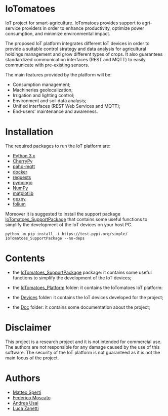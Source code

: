 # IoTomatoes

IoT project for smart-agriculture.
IoTomatoes provides support to agri-service providers in order to enhance productivity, 
optimize power consumption, and minimize environmental impact.

The proposed IoT platform integrates different IoT devices in order to provide a suitable control strategy and data analysis for agricultural holdings management and grow different types of crops. It also guarantees standardized communication interfaces (REST and MQTT) to easily communicate with pre-existing sensors.

The main features provided by the platform will be:
- Consumption management;
- Machineries geolocalization;
- Irrigation and lighting control;
- Environment and soil data analysis;
- Unified interfaces (REST Web Services and MQTT);
- End-users’ maintenance and awareness.

# Installation

The required packages to run the IoT platform are:

- [Python 3.x](https://www.python.org/)
- [CherryPy](https://cherrypy.dev/)
- [paho-mqtt](https://www.eclipse.org/paho/index.php?page=clients/python/index.php)
- [docker](https://www.docker.com/)
- [requests](https://requests.readthedocs.io/en/latest/#)
- [pymongo](https://pymongo.readthedocs.io/en/stable/)
- [NumPy](https://numpy.org/)
- [matplotlib](https://matplotlib.org/)
- [gpxpy](https://pypi.org/project/gpxpy/)
- [folium](https://python-visualization.github.io/folium/)

Moreover it is suggested to install the support package [IoTomatoes_SupportPackage](./IoTomatoes_SupportPackage/README.md) that contains some useful functions to simplify the development of the IoT devices on your host PC.

    python -m pip install -i https://test.pypi.org/simple/ IoTomatoes_SupportPackage --no-deps

# Contents

- the [IoTomatoes_SupportPackage](./IoTomatoes_SupportPackage/README.md) package: it contains some useful functions to simplify the development of the IoT devices;

- the [IoTomatoes_Platform](./IoTomatoes_Platform/README.md) folder: it contains the IoTomatoes IoT platform:

- the [Devices](./Devices/README.md) folder: it contains the IoT devices developed for the project;

- the [Doc](./Doc/README.md) folder: it contains some documentation about the project;

# Disclaimer

This project is a research project and it is not intended for commercial use. The authors are not responsible for any damage caused by the use of this software. The security of the IoT platform is not guaranteed as it is not the main focus of the project.

# Authors

- [Matteo Sperti](https://github.com/Matteo-Sperti)
- [Federico Moscato](https://github.com/JMFede)
- [Andrea Usai](https://github.com/Andrechief98)
- [Luca Zanetti](https://github.com/lucazanett)

